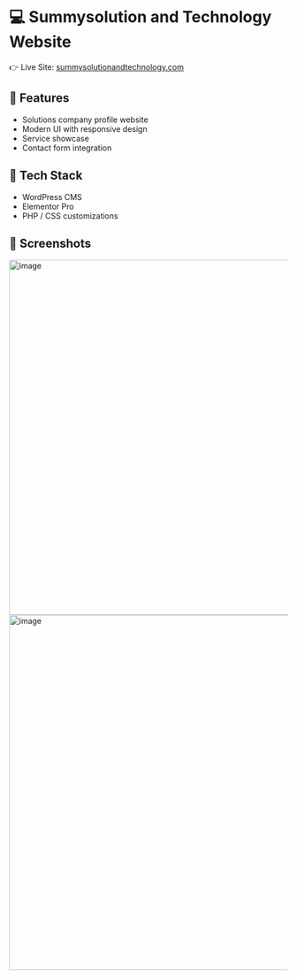 # 💻 Summysolution and Technology Website  

👉 Live Site: [summysolutionandtechnology.com](http://summysolutionandtechnology.com)  

## 🔹 Features
- Solutions company profile website  
- Modern UI with responsive design  
- Service showcase  
- Contact form integration  

## 🔹 Tech Stack
- WordPress CMS  
- Elementor Pro  
- PHP / CSS customizations  

## 🔹 Screenshots
<img width="1358" height="642" alt="image" src="https://github.com/user-attachments/assets/150c9662-7013-45c8-ada8-2bebef14144d" />
<img width="1358" height="642" alt="image" src="https://github.com/user-attachments/assets/14a4ebc0-020c-4c3d-b2bb-5847bfa8e0d8" />
